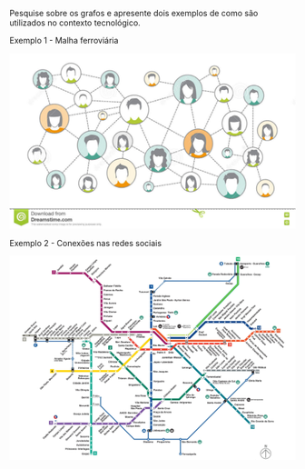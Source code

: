 Pesquise sobre os grafos e apresente dois exemplos de como são utilizados no contexto tecnológico.

Exemplo 1 - Malha ferroviária

<img src="./grafo1.jpg" alt="Malha ferroviária"/>

Exemplo 2 - Conexões nas redes sociais

<img src="./grafo2.jpg" alt="Conexões nas redes sociais"/>

